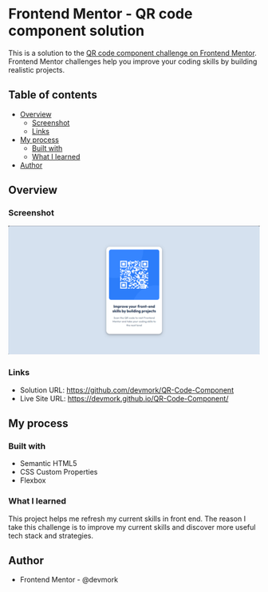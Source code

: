 # Frontend Mentor - QR code component solution

This is a solution to the [QR code component challenge on Frontend Mentor](https://www.frontendmentor.io/challenges/qr-code-component-iux_sIO_H). Frontend Mentor challenges help you improve your coding skills by building realistic projects. 

## Table of contents

- [Overview](#overview)
  - [Screenshot](#screenshot)
  - [Links](#links)
- [My process](#my-process)
  - [Built with](#built-with)
  - [What I learned](#what-i-learned)
- [Author](#author)




## Overview


### Screenshot

![](./images/Finish%20Project%20Screenshot.png)

### Links

- Solution URL: https://github.com/devmork/QR-Code-Component
- Live Site URL: https://devmork.github.io/QR-Code-Component/

## My process

### Built with

- Semantic HTML5 
- CSS Custom Properties
- Flexbox


### What I learned

This project helps me refresh my current skills in front end. The reason I take this challenge is to improve my current skills and discover more useful tech stack and strategies.

## Author

- Frontend Mentor - @devmork




